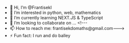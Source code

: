 - 👋 Hi, I’m @FrantisekI
- 👀 I’m interested in python, web, mathematics
- 🌱 I’m currently learning NEXT.JS & TypeScript
- 💞️ I’m looking to collaborate on ... <!---
- 📫 How to reach me: frantisekdomaths@gmail.com--->
- ⚡ Fun fact: I run and do balley

<!---
FrantisekI/FrantisekI is a ✨ special ✨ repository because its `README.md` (this file) appears on your GitHub profile.
You can click the Preview link to take a look at your changes.
--->
